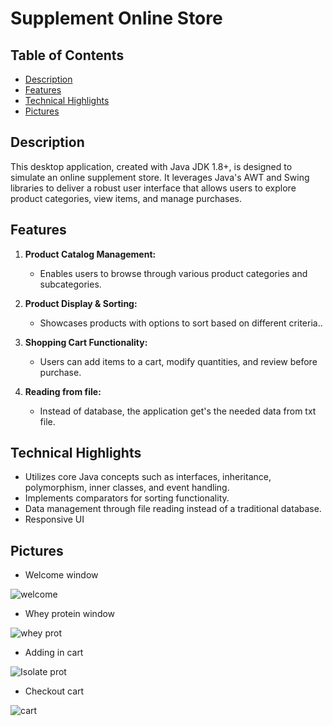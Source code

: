# Supplement Online Store

## Table of Contents

- [Description](#description)
- [Features](#features)
- [Technical Highlights](#technical-highlights)
- [Pictures](#pictures)
   
## Description

This desktop application, created with Java JDK 1.8+, is designed to simulate an online supplement store. 
It leverages Java's AWT and Swing libraries to deliver a robust user interface that allows users to explore product categories, view items, and manage purchases.

## Features

1. **Product Catalog Management:**
   - Enables users to browse through various product categories and subcategories.

2. **Product Display & Sorting:**
   - Showcases products with options to sort based on different criteria..

3. **Shopping Cart Functionality:**
   - Users can add items to a cart, modify quantities, and review before purchase.

4. **Reading from file:**
   - Instead of database, the application get's the needed data from txt file.

## Technical Highlights
   - Utilizes core Java concepts such as interfaces, inheritance, polymorphism, inner classes, and event handling.
   - Implements comparators for sorting functionality.
   - Data management through file reading instead of a traditional database.
   - Responsive UI

## Pictures
- Welcome window

![welcome ](https://github.com/Kolpic/supplement-store/assets/106113997/3e1fa971-d099-4978-8e3b-bda442513a9f)

- Whey protein window

![whey prot](https://github.com/Kolpic/supplement-store/assets/106113997/f6a640a0-0982-4ed8-9c1c-a2697df4f112)

- Adding in cart

![Isolate prot](https://github.com/Kolpic/supplement-store/assets/106113997/0878d9d7-ed1b-4ccb-9106-14b2af799396)

- Checkout cart

![cart](https://github.com/Kolpic/supplement-store/assets/106113997/3d515336-0c4d-4378-b4b5-0ab9ff5cf9a5)




